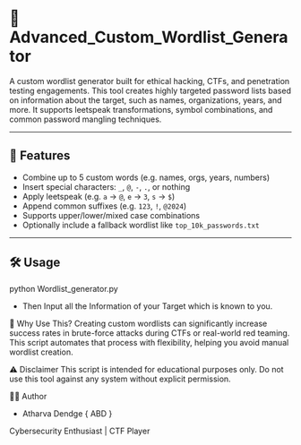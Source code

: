 
# 🔐 Advanced_Custom_Wordlist_Generator

A custom wordlist generator built for ethical hacking, CTFs, and penetration testing engagements. This tool creates highly targeted password lists based on information about the target, such as names, organizations, years, and more. It supports leetspeak transformations, symbol combinations, and common password mangling techniques.

---

## 🚀 Features

- Combine up to 5 custom words (e.g. names, orgs, years, numbers)
- Insert special characters: `_`, `@`, `-`, `.`, or nothing
- Apply leetspeak (e.g. `a` → `@`, `e` → `3`, `s` → `$`)
- Append common suffixes (e.g. `123`, `!`, `@2024`)
- Supports upper/lower/mixed case combinations
- Optionally include a fallback wordlist like `top_10k_passwords.txt`

---

## 🛠️ Usage

python Wordlist_generator.py

* Then Input all the Information of your Target which is known to you.

📌 Why Use This?
Creating custom wordlists can significantly increase success rates in brute-force attacks during CTFs or real-world red teaming. This script automates that process with flexibility, helping you avoid manual wordlist creation.

⚠️ Disclaimer
This script is intended for educational purposes only.
Do not use this tool against any system without explicit permission.

👨‍💻 Author

- Atharva Dendge { ABD } 

Cybersecurity Enthusiast | CTF Player



